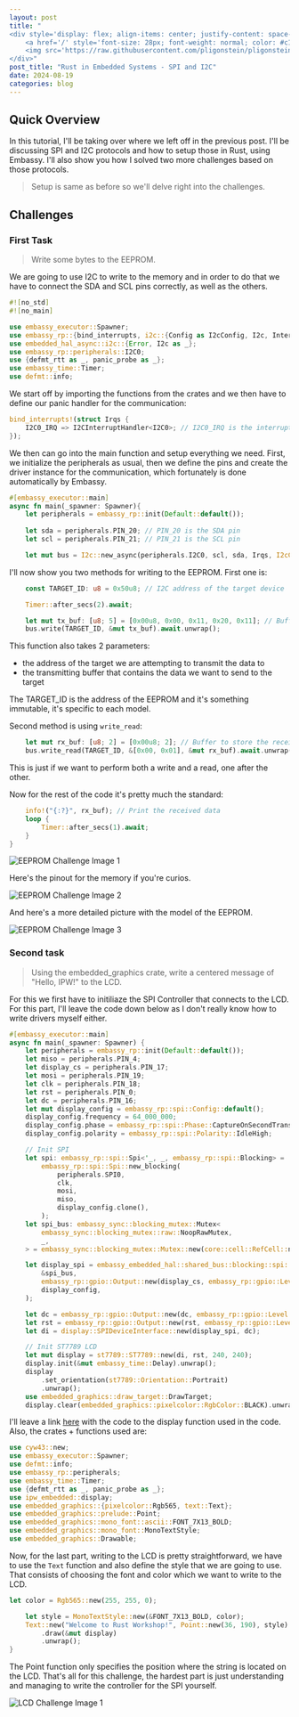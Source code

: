 ```yaml
---
layout: post
title: "
<div style='display: flex; align-items: center; justify-content: space-between;'>
    <a href='/' style='font-size: 28px; font-weight: normal; color: #c1c1c1; text-decoration: none; margin-top: -50px;'>Home</a>
    <img src='https://raw.githubusercontent.com/pligonstein/pligonstein.github.io/main/images/logo.gif' alt='Logo' style='height: 48px; width: 48px; border-radius: 50%; object-fit: cover; margin-top: -50px;'>
</div>"
post_title: "Rust in Embedded Systems - SPI and I2C"
date: 2024-08-19
categories: blog
---
```


## Quick Overview

In this tutorial, I'll be taking over where we left off in the previous post. I'll be discussing SPI and I2C protocols and how to setup those in Rust, using Embassy. I'll also show you how I solved two more challenges based on those protocols.

> Setup is same as before so we'll delve right into the challenges.

## Challenges

<p></p>

### **First Task**

> Write some bytes to the EEPROM.

We are going to use I2C to write to the memory and in order to do that we have to connect the SDA and SCL pins correctly, as well as the others.

```rust
#![no_std]
#![no_main]

use embassy_executor::Spawner;
use embassy_rp::{bind_interrupts, i2c::{Config as I2cConfig, I2c, InterruptHandler as I2CInterruptHandler}};
use embedded_hal_async::i2c::{Error, I2c as _};
use embassy_rp::peripherals::I2C0;
use {defmt_rtt as _, panic_probe as _};
use embassy_time::Timer;
use defmt::info;
```

We start off by importing the functions from the crates and we then have to define our panic handler for the communication:

```rust
bind_interrupts!(struct Irqs {
    I2C0_IRQ => I2CInterruptHandler<I2C0>; // I2C0_IRQ is the interrupt for I2C0
});
```

We then can go into the main function and setup everything we need. First, we initialize the peripherals as usual, then we define the pins and create the driver instance for the communication, which fortunately is done automatically by Embassy.

```rust
#[embassy_executor::main]
async fn main(_spawner: Spawner){
    let peripherals = embassy_rp::init(Default::default());
    
    let sda = peripherals.PIN_20; // PIN_20 is the SDA pin
    let scl = peripherals.PIN_21; // PIN_21 is the SCL pin

    let mut bus = I2c::new_async(peripherals.I2C0, scl, sda, Irqs, I2cConfig::default()); // Create a new I2C bus
```

I'll now show you two methods for writing to the EEPROM. First one is:

```rust
    const TARGET_ID: u8 = 0x50u8; // I2C address of the target device

    Timer::after_secs(2).await;

    let mut tx_buf: [u8; 5] = [0x00u8, 0x00, 0x11, 0x20, 0x11]; // Buffer to store the data to be sent
    bus.write(TARGET_ID, &mut tx_buf).await.unwrap();
```

This function also takes 2 parameters:

- the address of the target we are attempting to transmit the data to
- the transmitting buffer that contains the data we want to send to the target

The TARGET_ID is the address of the EEPROM and it's something immutable, it's specific to each model.

Second method is using `write_read`:

```rust
    let mut rx_buf: [u8; 2] = [0x00u8; 2]; // Buffer to store the received data
    bus.write_read(TARGET_ID, &[0x00, 0x01], &mut rx_buf).await.unwrap(); // Write 2 bytes to the target device and read 2 bytes from the target device
```

This is just if we want to perform both a write and a read, one after the other.

Now for the rest of the code it's pretty much the standard:

```rust
    info!("{:?}", rx_buf); // Print the received data
    loop {
        Timer::after_secs(1).await;
    }
}
```

![EEPROM Challenge Image 1](/images/_posts/EEPROM-chall-1-pic1.jpeg)

Here's the pinout for the memory if you're curios.

![EEPROM Challenge Image 2](/images/_posts/EEPROM-chall-1-pic2.jpeg)

And here's a more detailed picture with the model of the EEPROM.

![EEPROM Challenge Image 3](/images/_posts/EEPROM-chall-1-pic3.jpeg)

### **Second task**

> Using the embedded_graphics crate, write a centered message of "Hello, IPW!" to the LCD.

For this we first have to initiliaze the SPI Controller that connects to the LCD. For this part, I'll leave the code down below as I don't really know how to write drivers myself either.

```rust
#[embassy_executor::main]
async fn main(_spawner: Spawner) {
    let peripherals = embassy_rp::init(Default::default());
    let miso = peripherals.PIN_4;
    let display_cs = peripherals.PIN_17;
    let mosi = peripherals.PIN_19;
    let clk = peripherals.PIN_18;
    let rst = peripherals.PIN_0;
    let dc = peripherals.PIN_16;
    let mut display_config = embassy_rp::spi::Config::default();
    display_config.frequency = 64_000_000;
    display_config.phase = embassy_rp::spi::Phase::CaptureOnSecondTransition;
    display_config.polarity = embassy_rp::spi::Polarity::IdleHigh;

    // Init SPI
    let spi: embassy_rp::spi::Spi<'_, _, embassy_rp::spi::Blocking> =
        embassy_rp::spi::Spi::new_blocking(
            peripherals.SPI0,
            clk,
            mosi,
            miso,
            display_config.clone(),
        );
    let spi_bus: embassy_sync::blocking_mutex::Mutex<
        embassy_sync::blocking_mutex::raw::NoopRawMutex,
        _,
    > = embassy_sync::blocking_mutex::Mutex::new(core::cell::RefCell::new(spi));

    let display_spi = embassy_embedded_hal::shared_bus::blocking::spi::SpiDeviceWithConfig::new(
        &spi_bus,
        embassy_rp::gpio::Output::new(display_cs, embassy_rp::gpio::Level::High),
        display_config,
    );

    let dc = embassy_rp::gpio::Output::new(dc, embassy_rp::gpio::Level::Low);
    let rst = embassy_rp::gpio::Output::new(rst, embassy_rp::gpio::Level::Low);
    let di = display::SPIDeviceInterface::new(display_spi, dc);

    // Init ST7789 LCD
    let mut display = st7789::ST7789::new(di, rst, 240, 240);
    display.init(&mut embassy_time::Delay).unwrap();
    display
        .set_orientation(st7789::Orientation::Portrait)
        .unwrap();
    use embedded_graphics::draw_target::DrawTarget;
    display.clear(embedded_graphics::pixelcolor::RgbColor::BLACK).unwrap();
```

I'll leave a link [here](https://dontpad.com/pligblog) with the code to the display function used in the code. Also, the crates + functions used are:

```rust
use cyw43::new;
use embassy_executor::Spawner;
use defmt::info;
use embassy_rp::peripherals;
use embassy_time::Timer;
use {defmt_rtt as _, panic_probe as _};
use ipw_embedded::display;
use embedded_graphics::{pixelcolor::Rgb565, text::Text};
use embedded_graphics::prelude::Point;
use embedded_graphics::mono_font::ascii::FONT_7X13_BOLD;
use embedded_graphics::mono_font::MonoTextStyle;
use embedded_graphics::Drawable;
```

Now, for the last part, writing to the LCD is pretty straightforward, we have to use the `Text` function and also define the style that we are going to use. That consists of choosing the font and color which we want to write to the LCD.

```rust
let color = Rgb565::new(255, 255, 0);

    let style = MonoTextStyle::new(&FONT_7X13_BOLD, color);
    Text::new("Welcome to Rust Workshop!", Point::new(36, 190), style)
        .draw(&mut display)
        .unwrap();
}
```

The Point function only specifies the position where the string is located on the LCD. That's all for this challenge, the hardest part is just understanding and managing to write the controller for the SPI yourself.

![LCD Challenge Image 1](/images/_posts/LCD-chall-2-pic1.jpeg)
